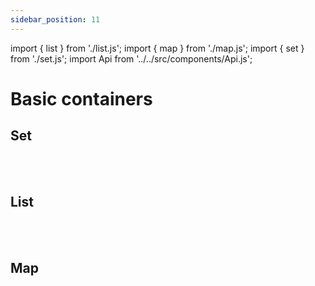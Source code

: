 ```yaml
---
sidebar_position: 11
---
```

import { list } from './list.js';
import { map } from './map.js';
import { set } from './set.js';
import Api from '../../src/components/Api.js';

# Basic containers

## Set

<Api title="Instructions" data={set.instructions} />
<br/>
<Api title="Expressions" data={set.builtins} />
<br/>

## List

<Api title="Instructions" data={list.instructions} />
<br/>
<Api title="Expressions" data={list.builtins} />
<br/>

## Map

<Api title="Instructions" data={map.instructions} />
<br/>
<Api title="Expressions" data={map.builtins} />
<br/>